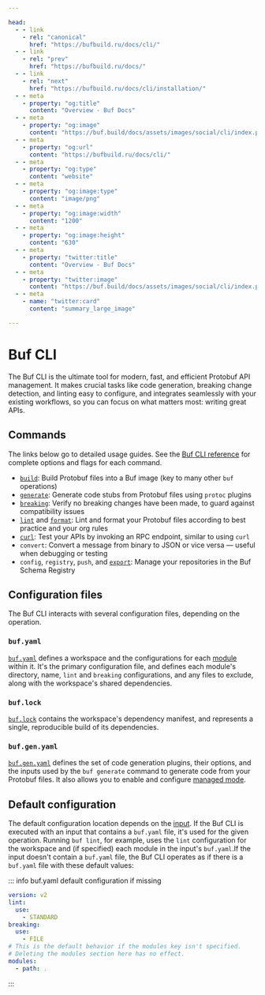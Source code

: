 ```yaml
---

head:
  - - link
    - rel: "canonical"
      href: "https://bufbuild.ru/docs/cli/"
  - - link
    - rel: "prev"
      href: "https://bufbuild.ru/docs/"
  - - link
    - rel: "next"
      href: "https://bufbuild.ru/docs/cli/installation/"
  - - meta
    - property: "og:title"
      content: "Overview - Buf Docs"
  - - meta
    - property: "og:image"
      content: "https://buf.build/docs/assets/images/social/cli/index.png"
  - - meta
    - property: "og:url"
      content: "https://bufbuild.ru/docs/cli/"
  - - meta
    - property: "og:type"
      content: "website"
  - - meta
    - property: "og:image:type"
      content: "image/png"
  - - meta
    - property: "og:image:width"
      content: "1200"
  - - meta
    - property: "og:image:height"
      content: "630"
  - - meta
    - property: "twitter:title"
      content: "Overview - Buf Docs"
  - - meta
    - property: "twitter:image"
      content: "https://buf.build/docs/assets/images/social/cli/index.png"
  - - meta
    - name: "twitter:card"
      content: "summary_large_image"

---
```


# Buf CLI

The Buf CLI is the ultimate tool for modern, fast, and efficient Protobuf API management. It makes crucial tasks like code generation, breaking change detection, and linting easy to configure, and integrates seamlessly with your existing workflows, so you can focus on what matters most: writing great APIs.

## Commands

The links below go to detailed usage guides. See the [Buf CLI reference](../reference/cli/buf/) for complete options and flags for each command.

- [`build`](../build/overview/): Build Protobuf files into a Buf image (key to many other `buf` operations)
- [`generate`](../generate/overview/): Generate code stubs from Protobuf files using `protoc` plugins
- [`breaking`](../breaking/overview/): Verify no breaking changes have been made, to guard against compatibility issues
- [`lint`](../lint/overview/) and [`format`](../format/style/): Lint and format your Protobuf files according to best practice and your org rules
- [`curl`](../curl/usage/): Test your APIs by invoking an RPC endpoint, similar to using `curl`
- `convert`: Convert a message from binary to JSON or vice versa — useful when debugging or testing
- `config`, `registry`, `push`, and [`export`](../bsr/module/export/): Manage your repositories in the Buf Schema Registry

## Configuration files

The Buf CLI interacts with several configuration files, depending on the operation.

### `buf.yaml`

[`buf.yaml`](../configuration/v2/buf-yaml/) defines a workspace and the configurations for each [module](modules-workspaces/) within it. It's the primary configuration file, and defines each module's directory, name, `lint` and `breaking` configurations, and any files to exclude, along with the workspace's shared dependencies.

### `buf.lock`

[`buf.lock`](../configuration/v2/buf-lock/) contains the workspace's dependency manifest, and represents a single, reproducible build of its dependencies.

### `buf.gen.yaml`

[`buf.gen.yaml`](../configuration/v2/buf-gen-yaml/) defines the set of code generation plugins, their options, and the inputs used by the `buf generate` command to generate code from your Protobuf files. It also allows you to enable and configure [managed mode](../generate/managed-mode/).

## Default configuration

The default configuration location depends on the [input](../reference/inputs/). If the Buf CLI is executed with an input that contains a `buf.yaml` file, it's used for the given operation. Running `buf lint`, for example, uses the `lint` configuration for the workspace and (if specified) each module in the input's `buf.yaml`.If the input doesn't contain a `buf.yaml` file, the Buf CLI operates as if there is a `buf.yaml` file with these default values:

::: info buf.yaml default configuration if missing

```yaml
version: v2
lint:
  use:
    - STANDARD
breaking:
  use:
    - FILE
# This is the default behavior if the modules key isn't specified.
# Deleting the modules section here has no effect.
modules:
  - path: .
```

:::
